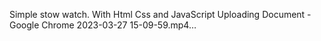 Simple stow watch. 
With Html Css and JavaScript
Uploading Document - Google Chrome 2023-03-27 15-09-59.mp4…
